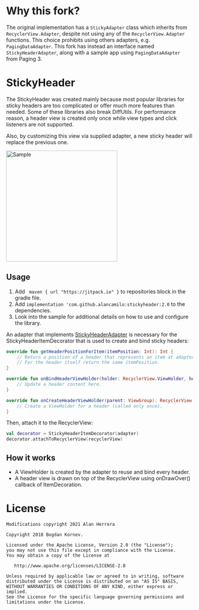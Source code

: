 # Why this fork?
The original implementation has a `StickyAdapter` class which inherits from `RecyclerView.Adapter`, 
despite not using any of the `RecyclerView.Adapter` functions. This choice prohibits using others 
adapters, e.g. `PagingDataAdapter`. This fork has instead an interface named `StickyHeaderAdapter`, 
along with a sample app using `PagingDataAdapter` from Paging 3.

# StickyHeader

The StickyHeader was created mainly because most popular libraries for sticky headers are too complicated or offer much more features than needed. Some of these libraries also break DiffUtils. For performance reason, a header view is created only once while view types and click listeners are not supported.

Also, by customizing this view via supplied adapter, a new sticky header will replace the previous one.

<img src="/images/small_demo.gif" alt="Sample" width="300px" />

Usage
-----
1. Add ` maven { url "https://jitpack.io" }` to repositories block in the gradle file.
2. Add `implementation 'com.github.alancamilo:stickyheader:2.0` to the dependencies.
3. Look into the sample for additional details on how to use and configure the library.

An adapter that implements [StickyHeaderAdapter](stickyheader/src/main/kotlin/com/alancamilo/stickyheader/StickyHeaderAdapter.kt) 
is necessary for the StickyHeaderItemDecorator that is used to create and bind sticky headers:

```kotlin
override fun getHeaderPositionForItem(itemPosition: Int): Int {
    // Return a position of a header that represents an item at adapter position.
    // For the header itself return the same itemPosition.
}

override fun onBindHeaderViewHolder(holder: RecyclerView.ViewHolder, headerPosition: Int) {
    // Update a header content here.
}

override fun onCreateHeaderViewHolder(parent: ViewGroup): RecyclerView.ViewHolder {
    // Create a ViewHolder for a header (called only once).
}
 ```


Then, attach it to the RecyclerView:

```kotlin
val decorator = StickyHeaderItemDecorator(adapter)
decorator.attachToRecyclerView(recyclerView)
```

How it works
-----
* A ViewHolder is created by the adapter to reuse and bind every header.
* A header view is drawn on top of the RecyclerView using onDrawOver() callback of ItemDecoration.

License
=======

    Modifications copyright 2021 Alan Herrera

    Copyright 2018 Bogdan Kornev.

    Licensed under the Apache License, Version 2.0 (the "License");
    you may not use this file except in compliance with the License.
    You may obtain a copy of the License at

       http://www.apache.org/licenses/LICENSE-2.0

    Unless required by applicable law or agreed to in writing, software
    distributed under the License is distributed on an "AS IS" BASIS,
    WITHOUT WARRANTIES OR CONDITIONS OF ANY KIND, either express or implied.
    See the License for the specific language governing permissions and
    limitations under the License.
